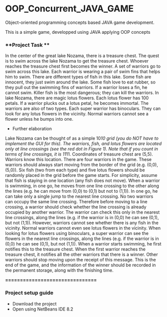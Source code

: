 # OOP_Concurrent_JAVA_GAME

Object-oriented programming concepts based JAVA game development.

This is a simple game, developped using JAVA applying OOP concepts

### **Project Task **

In the center of the great lake Nozama, there is a treasure chest. The quest is to swim across the lake Nozama to
get the treasure chest. Whoever reaches the treasure chest first becomes the winner. A set of warriors go to swim
across this lake. Each warrior is wearing a pair of swim fins that helps him to swim. There are different types of fish
in this lake. Some fish are innocent, they just swim around the lake. Some fish love to eat rubber, so they pull out
the swimming fins of warriors. If a warrior loses a fin, he cannot swim. Killer fish is the most dangerous; they can
kill the warriors. In lake Nozama, there are magic lotus flowers. Each lotus flower has 100 petals. If a warrior
plucks out a lotus petal, he becomes immortal. The warriors are also of two types. Each super warrior has
binoculars. They can look for any lotus flowers in the vicinity. Normal warriors cannot see a flower unless he
bumps into one.

- Further elaboration

Lake Nozama can be thought of as a simple 10*10 grid (you do NOT have to implement the
GUI for this). The warriors, fish, and lotus flowers are located only at line crossings (see the red dot in Figure 1).
Note that if you count in terms of line crossings, it is 11*11. Coordinates of treasure chest are (5,5). Warriors know
this location. There are four warriors in the game. These warriors should always start moving from the border of
the grid (e.g. (0,0), (5,0)). Six fish (two from each type) and five lotus flowers should be randomly placed in the grid 
before the game starts. For simplicity, assume that fish is staying in one location (any fish does not move). When a
warrior is swimming, in one go, he moves from one line crossing to the other along the lines (e.g. he can move
from (0,0) to (0,1) but not to (1,1)). In one go, he can take only a single jump to the nearest line crossing.
No two warriors can occupy the same line crossing. Therefore before moving to a line crossing, a warrior should
check whether the line crossing is already occupied by another warrior. The warrior can check this only in the
nearest line crossings, along the lines (e.g. if the warrior is in (0,0) he can see (0,1), but not (1,1)). However,
warriors cannot see whether there is any fish in the vicinity. Normal warriors cannot even see lotus flowers in the
vicinity. When looking for lotus flowers using binoculars, a super warrior can see the flowers in the nearest line
crossings, along the lines (e.g. if the warrior is in (0,0) he can see (0,1), but not (1,1)).
When a warrior starts swimming, he first notifies this to the treasure chest. When the first warrior reaches the
treasure chest, it notifies all the other warriors that there is a winner. Other warriors should stop moving upon the
receipt of this message. This is the end of the game, and the information of the winner should be recorded in the
permanent storage, along with the finishing time.

**===============================**

### **Project setup guide**

- Download the project
- Open using NetBeans IDE 8.2
